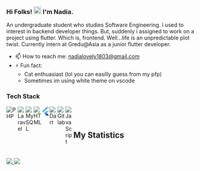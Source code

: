 ### Hi Folks! <img src="https://raw.githubusercontent.com/MartinHeinz/MartinHeinz/master/wave.gif" width="20px" height="20px"> I'm Nadia.

An undergraduate student who studies Software Engineering. I used to interest in backend developer things. But, suddenly i assigned to work on a project using flutter. Which is, frontend. Well...life is an unpredictable plot twist. Currently intern at Gredu@Asia as a junior flutter developer.

- 📫 How to reach me: nadialovely1803@gmail.com
- ⚡ Fun fact: 
    - Cat enthuasiast (lol you can easilly guess from my pfp)
    - Sometimes im using white theme on vscode 
 
### Tech Stack
  <a href="https://www.php.net/"><img align="left" alt="PHP" title="PHP" width="30px" src="https://www.freepnglogos.com/uploads/php-logo-png/php-logo-png-transparent-svg-vector-bie-supply-1.png" /></a>
  <a href="https://laravel.com/"><img align="left" alt="Laravel" title="Laravel" width="21px" src="https://upload.wikimedia.org/wikipedia/commons/9/9a/Laravel.svg" /></a>
  <a href="https://www.mysql.com/"><img align="left" alt="MySQL" title="MySQL" width="21px" src="https://upload.wikimedia.org/wikipedia/commons/b/b2/Database-mysql.svg" /></a>
  <a href="https://en.wikipedia.org/wiki/HTML"><img align="left" alt="HTML" title="HTML" width="21px" src="https://upload.wikimedia.org/wikipedia/commons/6/61/HTML5_logo_and_wordmark.svg" /></a>
  <a href="https://flutter.dev/"><img align="left" alt="Flutter" title="Flutter" width="21px" src="https://raw.githubusercontent.com/dnfield/flutter_svg/7d374d7107561cbd906d7c0ca26fef02cc01e7c8/example/assets/flutter_logo.svg?sanitize=true" /></a>
  <a href="https://dart.dev/"><img align="left" alt="Dart" title="Dart" width="21px" src="https://upload.wikimedia.org/wikipedia/commons/7/7e/Dart-logo.png" /></a>
  <a href="https://about.gitlab.com/"><img align="left" alt="Gitlab" title="Gitlab" width="21px" src="https://cdn4.iconfinder.com/data/icons/logos-and-brands/512/144_Gitlab_logo_logos-1024.png" /></a>
  <a href="https://www.javascript.com/"><img align="left" alt="JavaScript" title="JavaScript" width="21px" src="https://upload.wikimedia.org/wikipedia/commons/6/6a/JavaScript-logo.png" /></a>

  <br>
  <br>
  
## My Statistics

<br/>
<p align="left">
  <a href="https://github.com/nadialvy">
    <img height="180em" src="https://github-readme-stats.vercel.app/api?username=nadialvy&show_icons=true&theme=algolia" />
    <img height="180em" src="https://github-readme-stats-eight-theta.vercel.app/api/top-langs/?username=nadialvy&layout=compact&langs_count=8&theme=algolia"/>
  </a>
</p>
<br>

